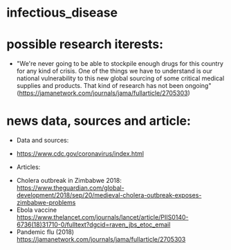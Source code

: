 # infectious_disease

# possible research iterests:
- "We're never going to be able to stockpile enough drugs for this country for any kind of crisis. One of the things we have to understand is our national vulnerability to this new global sourcing of some critical medical supplies and products. That kind of research has not been ongoing" (https://jamanetwork.com/journals/jama/fullarticle/2705303)

# news data, sources and article:
* Data and sources:
- https://www.cdc.gov/coronavirus/index.html
* Articles:

- Cholera outbreak in Zimbabwe 2018: https://www.theguardian.com/global-development/2018/sep/20/medieval-cholera-outbreak-exposes-zimbabwe-problems
- Ebola vaccine https://www.thelancet.com/journals/lancet/article/PIIS0140-6736(18)31710-0/fulltext?dgcid=raven_jbs_etoc_email
- Pandemic flu (2018) https://jamanetwork.com/journals/jama/fullarticle/2705303
